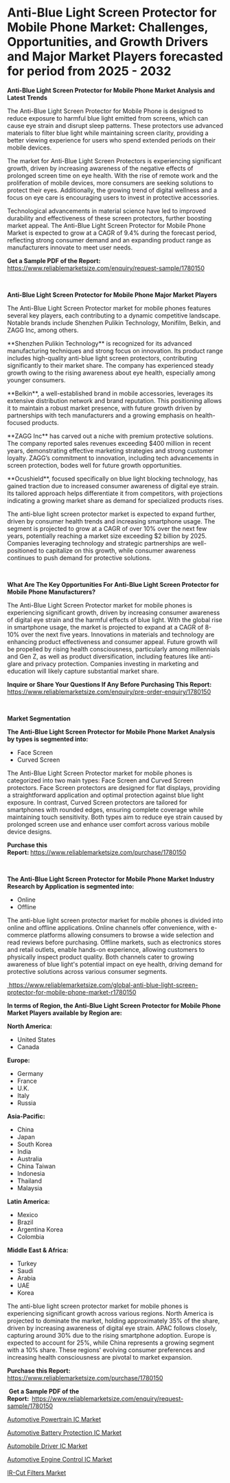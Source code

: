 <p><h1>Anti-Blue Light Screen Protector for Mobile Phone Market: Challenges, Opportunities, and Growth Drivers and Major Market Players forecasted for period from 2025 - 2032</h1></p><p><strong>Anti-Blue Light Screen Protector for Mobile Phone Market Analysis and Latest Trends</strong></p>
<p><p>The Anti-Blue Light Screen Protector for Mobile Phone is designed to reduce exposure to harmful blue light emitted from screens, which can cause eye strain and disrupt sleep patterns. These protectors use advanced materials to filter blue light while maintaining screen clarity, providing a better viewing experience for users who spend extended periods on their mobile devices.</p><p>The market for Anti-Blue Light Screen Protectors is experiencing significant growth, driven by increasing awareness of the negative effects of prolonged screen time on eye health. With the rise of remote work and the proliferation of mobile devices, more consumers are seeking solutions to protect their eyes. Additionally, the growing trend of digital wellness and a focus on eye care is encouraging users to invest in protective accessories.</p><p>Technological advancements in material science have led to improved durability and effectiveness of these screen protectors, further boosting market appeal. The Anti-Blue Light Screen Protector for Mobile Phone Market is expected to grow at a CAGR of 9.4% during the forecast period, reflecting strong consumer demand and an expanding product range as manufacturers innovate to meet user needs.</p></p>
<p><strong>Get a Sample PDF of the Report:&nbsp;</strong> <a href="https://www.reliablemarketsize.com/enquiry/request-sample/1780150?utm_campaign=1133&utm_medium=2&utm_source=Github&utm_content=ia&utm_term=25032025&utm_id=anti-blue-light-screen-protector-for-mobile-phone">https://www.reliablemarketsize.com/enquiry/request-sample/1780150</a></p>
<p>&nbsp;</p>
<p><strong>Anti-Blue Light Screen Protector for Mobile Phone Major Market Players</strong></p>
<p><p>The Anti-Blue Light Screen Protector market for mobile phones features several key players, each contributing to a dynamic competitive landscape. Notable brands include Shenzhen Pulikin Technology, Monifilm, Belkin, and ZAGG Inc, among others.</p><p>**Shenzhen Pulikin Technology** is recognized for its advanced manufacturing techniques and strong focus on innovation. Its product range includes high-quality anti-blue light screen protectors, contributing significantly to their market share. The company has experienced steady growth owing to the rising awareness about eye health, especially among younger consumers.</p><p>**Belkin**, a well-established brand in mobile accessories, leverages its extensive distribution network and brand reputation. This positioning allows it to maintain a robust market presence, with future growth driven by partnerships with tech manufacturers and a growing emphasis on health-focused products.</p><p>**ZAGG Inc** has carved out a niche with premium protective solutions. The company reported sales revenues exceeding $400 million in recent years, demonstrating effective marketing strategies and strong customer loyalty. ZAGG’s commitment to innovation, including tech advancements in screen protection, bodes well for future growth opportunities.</p><p>**Ocushield**, focused specifically on blue light blocking technology, has gained traction due to increased consumer awareness of digital eye strain. Its tailored approach helps differentiate it from competitors, with projections indicating a growing market share as demand for specialized products rises.</p><p>The anti-blue light screen protector market is expected to expand further, driven by consumer health trends and increasing smartphone usage. The segment is projected to grow at a CAGR of over 10% over the next few years, potentially reaching a market size exceeding $2 billion by 2025. Companies leveraging technology and strategic partnerships are well-positioned to capitalize on this growth, while consumer awareness continues to push demand for protective solutions.</p></p>
<p>&nbsp;</p>
<p><strong>What Are The Key Opportunities For Anti-Blue Light Screen Protector for Mobile Phone Manufacturers?</strong></p>
<p><p>The Anti-Blue Light Screen Protector market for mobile phones is experiencing significant growth, driven by increasing consumer awareness of digital eye strain and the harmful effects of blue light. With the global rise in smartphone usage, the market is projected to expand at a CAGR of 8-10% over the next five years. Innovations in materials and technology are enhancing product effectiveness and consumer appeal. Future growth will be propelled by rising health consciousness, particularly among millennials and Gen Z, as well as product diversification, including features like anti-glare and privacy protection. Companies investing in marketing and education will likely capture substantial market share.</p></p>
<p><strong>Inquire or Share Your Questions If Any Before Purchasing This Report:</strong> <a href="https://www.reliablemarketsize.com/enquiry/pre-order-enquiry/1780150?utm_campaign=1133&utm_medium=2&utm_source=Github&utm_content=ia&utm_term=25032025&utm_id=anti-blue-light-screen-protector-for-mobile-phone">https://www.reliablemarketsize.com/enquiry/pre-order-enquiry/1780150</a></p>
<p>&nbsp;</p>
<p><strong>Market Segmentation</strong></p>
<p><strong>The Anti-Blue Light Screen Protector for Mobile Phone Market Analysis by types is segmented into:</strong></p>
<p><ul><li>Face Screen</li><li>Curved Screen</li></ul></p>
<p><p>The Anti-Blue Light Screen Protector market for mobile phones is categorized into two main types: Face Screen and Curved Screen protectors. Face Screen protectors are designed for flat displays, providing a straightforward application and optimal protection against blue light exposure. In contrast, Curved Screen protectors are tailored for smartphones with rounded edges, ensuring complete coverage while maintaining touch sensitivity. Both types aim to reduce eye strain caused by prolonged screen use and enhance user comfort across various mobile device designs.</p></p>
<p><strong>Purchase this Report:&nbsp;</strong><a href="https://www.reliablemarketsize.com/purchase/1780150?utm_campaign=1133&utm_medium=2&utm_source=Github&utm_content=ia&utm_term=25032025&utm_id=anti-blue-light-screen-protector-for-mobile-phone">https://www.reliablemarketsize.com/purchase/1780150</a></p>
<p>&nbsp;</p>
<p><strong>The Anti-Blue Light Screen Protector for Mobile Phone Market Industry Research by Application is segmented into:</strong></p>
<p><ul><li>Online</li><li>Offline</li></ul></p>
<p><p>The anti-blue light screen protector market for mobile phones is divided into online and offline applications. Online channels offer convenience, with e-commerce platforms allowing consumers to browse a wide selection and read reviews before purchasing. Offline markets, such as electronics stores and retail outlets, enable hands-on experience, allowing customers to physically inspect product quality. Both channels cater to growing awareness of blue light's potential impact on eye health, driving demand for protective solutions across various consumer segments.</p></p>
<p><a href="https://www.reliablemarketsize.com/global-anti-blue-light-screen-protector-for-mobile-phone-market-r1780150?utm_campaign=1133&utm_medium=2&utm_source=Github&utm_content=ia&utm_term=25032025&utm_id=anti-blue-light-screen-protector-for-mobile-phone">&nbsp;https://www.reliablemarketsize.com/global-anti-blue-light-screen-protector-for-mobile-phone-market-r1780150</a></p>
<p><strong>In terms of Region, the Anti-Blue Light Screen Protector for Mobile Phone Market Players available by Region are:</strong></p>
<p>
    <p> <strong> North America: </strong>
        <ul>
            <li>United States</li>
            <li>Canada</li>
        </ul>
        </p> 
    <p> <strong> Europe: </strong>
        <ul>
            <li>Germany</li>
            <li>France</li>
            <li>U.K.</li>
            <li>Italy</li>
            <li>Russia</li>
        </ul>
        </p> 
    <p> <strong> Asia-Pacific: </strong>
        <ul>
            <li>China</li>
            <li>Japan</li>
            <li>South Korea</li>
            <li>India</li>
            <li>Australia</li>
            <li>China Taiwan</li>
            <li>Indonesia</li>
            <li>Thailand</li>
            <li>Malaysia</li>
        </ul>
        </p> 
    <p> <strong> Latin America: </strong>
        <ul>
            <li>Mexico</li>
            <li>Brazil</li>
            <li>Argentina Korea</li>
            <li>Colombia</li>
        </ul>
        </p> 
    <p> <strong> Middle East & Africa: </strong>
        <ul>
            <li>Turkey</li>
            <li>Saudi</li>
            <li>Arabia</li>
            <li>UAE</li>
            <li>Korea</li>
        </ul>
    </p>
    </p>
<p><p>The anti-blue light screen protector market for mobile phones is experiencing significant growth across various regions. North America is projected to dominate the market, holding approximately 35% of the share, driven by increasing awareness of digital eye strain. APAC follows closely, capturing around 30% due to the rising smartphone adoption. Europe is expected to account for 25%, while China represents a growing segment with a 10% share. These regions' evolving consumer preferences and increasing health consciousness are pivotal to market expansion.</p></p>
<p><strong>Purchase this Report: </strong><a href="https://www.reliablemarketsize.com/purchase/1780150?utm_campaign=1133&utm_medium=2&utm_source=Github&utm_content=ia&utm_term=25032025&utm_id=anti-blue-light-screen-protector-for-mobile-phone">https://www.reliablemarketsize.com/purchase/1780150</a></p>
<p>&nbsp;<strong>Get a Sample PDF of the Report:&nbsp;&nbsp;</strong><a href="https://www.reliablemarketsize.com/enquiry/request-sample/1780150?utm_campaign=1133&utm_medium=2&utm_source=Github&utm_content=ia&utm_term=25032025&utm_id=anti-blue-light-screen-protector-for-mobile-phone">https://www.reliablemarketsize.com/enquiry/request-sample/1780150</a></p>
<p><strong></strong></p>
<p><p><a href="https://github.com/jemalapoilly/Market-Research-Report-List-1/blob/main/automotive-powertrain-ic-market.md?utm_campaign=1133&utm_medium=2&utm_source=Github&utm_content=ia&utm_term=25032025&utm_id=anti-blue-light-screen-protector-for-mobile-phone">Automotive Powertrain IC Market</a></p><p><a href="https://github.com/siriyagayo/Market-Research-Report-List-1/blob/main/automotive-battery-protection-ic-market.md?utm_campaign=1133&utm_medium=2&utm_source=Github&utm_content=ia&utm_term=25032025&utm_id=anti-blue-light-screen-protector-for-mobile-phone">Automotive Battery Protection IC Market</a></p><p><a href="https://github.com/klinzenisaa/Market-Research-Report-List-1/blob/main/automobile-driver-ic-market.md?utm_campaign=1133&utm_medium=2&utm_source=Github&utm_content=ia&utm_term=25032025&utm_id=anti-blue-light-screen-protector-for-mobile-phone">Automobile Driver IC Market</a></p><p><a href="https://github.com/oatisorenscl/Market-Research-Report-List-1/blob/main/automotive-engine-control-ic-market.md?utm_campaign=1133&utm_medium=2&utm_source=Github&utm_content=ia&utm_term=25032025&utm_id=anti-blue-light-screen-protector-for-mobile-phone">Automotive Engine Control IC Market</a></p><p><a href="https://github.com/shapurforouz/Market-Research-Report-List-1/blob/main/ir-cut-filters-market.md?utm_campaign=1133&utm_medium=2&utm_source=Github&utm_content=ia&utm_term=25032025&utm_id=anti-blue-light-screen-protector-for-mobile-phone">IR-Cut Filters Market</a></p></p>